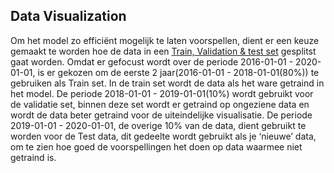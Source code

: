 ## Data Visualization

Om het model zo efficiënt mogelijk te laten voorspellen, dient er een keuze gemaakt te worden hoe de data in een [Train, Validation & test set](https://github.com/Emir-Acikgoz-50/Minor-Data-Science/blob/main/Notebook%20Bewijzen/train%20validate%20test%20set.PNG) gesplitst gaat worden.
Omdat er gefocust wordt over de periode 2016-01-01 - 2020-01-01, is er gekozen om de eerste 2 jaar(2016-01-01 - 2018-01-01(80%)) te gebruiken als Train set. In de train set wordt de data als het ware getraind in het model. De periode 2018-01-01 - 2019-01-01(10%) wordt gebruikt voor de validatie set, binnen deze set wordt er getraind op ongeziene data en wordt de data beter getraind voor de uiteindelijke visualisatie. De periode 2019-01-01 - 2020-01-01, de overige 10% van de data, dient gebruikt te worden voor de Test data, dit gedeelte wordt gebruikt als je ‘nieuwe’ data, om te zien hoe goed de voorspellingen het doen op data waarmee niet getraind is.

